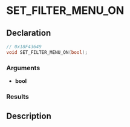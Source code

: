 # SET_FILTER_MENU_ON

## Declaration
```cpp
// 0x18F43649
void SET_FILTER_MENU_ON(bool);
```

### Arguments
- **bool**

### Results

## Description
